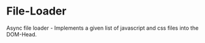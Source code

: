 # File-Loader
Async file loader - Implements a given list of javascript and css files into the DOM-Head.
